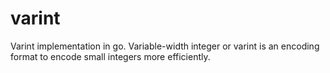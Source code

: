# varint

Varint implementation in go. Variable-width integer or varint is an encoding format to encode small integers more efficiently.


